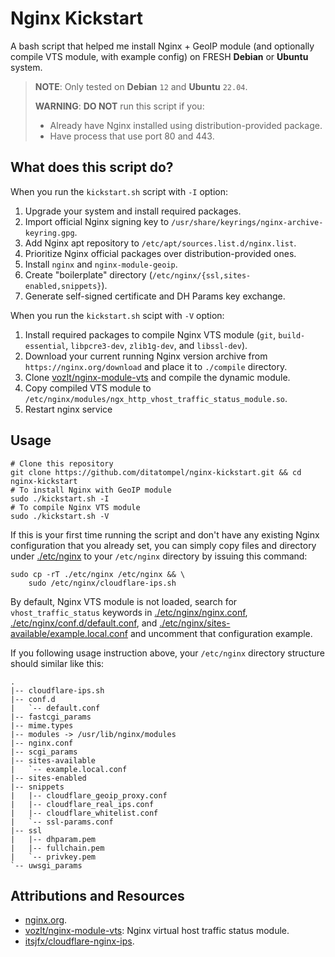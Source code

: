 # Nginx Kickstart

A bash script that helped me install Nginx + GeoIP module (and optionally compile VTS module, with example config) on FRESH **Debian** or **Ubuntu** system.

> **NOTE**: Only tested on **Debian** `12` and **Ubuntu** `22.04`.
>
> **WARNING**: **DO NOT** run this script if you:
>
> - Already have Nginx installed using distribution-provided package.
> - Have process that use port 80 and 443.

## What does this script do?

When you run the `kickstart.sh` script with `-I` option:

1. Upgrade your system and install required packages.
2. Import official Nginx signing key to `/usr/share/keyrings/nginx-archive-keyring.gpg`.
3. Add Nginx apt repository to `/etc/apt/sources.list.d/nginx.list`.
4. Prioritize Nginx official packages over distribution-provided ones.
5. Install `nginx` and  `nginx-module-geoip`.
6. Create "boilerplate" directory (`/etc/nginx/{ssl,sites-enabled,snippets}`).
7. Generate self-signed certificate and DH Params key exchange.

When you run the `kickstart.sh` scipt with `-V` option:

1. Install required packages to compile Nginx VTS module (`git`, `build-essential`, `libpcre3-dev`, `zlib1g-dev`, and `libssl-dev`).
2. Download your current running Nginx version archive from `https://nginx.org/download` and place it to `./compile` directory.
3. Clone [vozlt/nginx-module-vts](https://github.com/vozlt/nginx-module-vts.git) and compile the dynamic module.
4. Copy compiled VTS module to `/etc/nginx/modules/ngx_http_vhost_traffic_status_module.so`.
5. Restart nginx service

## Usage

```shell
# Clone this repository
git clone https://github.com/ditatompel/nginx-kickstart.git && cd nginx-kickstart
# To install Nginx with GeoIP module
sudo ./kickstart.sh -I
# To compile Nginx VTS module
sudo ./kickstart.sh -V
```

If this is your first time running the script and don't have any existing Nginx configuration that you already set, you can simply copy files and directory under [./etc/nginx](./etc/nginx) to your `/etc/nginx` directory by issuing this command:

```
sudo cp -rT ./etc/nginx /etc/nginx && \
    sudo /etc/nginx/cloudflare-ips.sh
```

By default, Nginx VTS module is not loaded, search for `vhost_traffic_status` keywords in [./etc/nginx/nginx.conf](./etc/nginx/nginx.conf), [./etc/nginx/conf.d/default.conf](./etc/nginx/conf.d/default.conf), and [./etc/nginx/sites-available/example.local.conf](./etc/nginx/sites-available/example.local.conf) and uncomment that configuration example.

If you following usage instruction above, your `/etc/nginx` directory structure should similar like this:

```
.
|-- cloudflare-ips.sh
|-- conf.d
|   `-- default.conf
|-- fastcgi_params
|-- mime.types
|-- modules -> /usr/lib/nginx/modules
|-- nginx.conf
|-- scgi_params
|-- sites-available
|   `-- example.local.conf
|-- sites-enabled
|-- snippets
|   |-- cloudflare_geoip_proxy.conf
|   |-- cloudflare_real_ips.conf
|   |-- cloudflare_whitelist.conf
|   `-- ssl-params.conf
|-- ssl
|   |-- dhparam.pem
|   |-- fullchain.pem
|   `-- privkey.pem
`-- uwsgi_params
```

## Attributions and Resources

- [nginx.org](https://nginx.org/en/).
- [vozlt/nginx-module-vts](https://github.com/vozlt/nginx-module-vts): Nginx virtual host traffic status module.
- [itsjfx/cloudflare-nginx-ips](https://github.com/itsjfx/cloudflare-nginx-ips.git).

